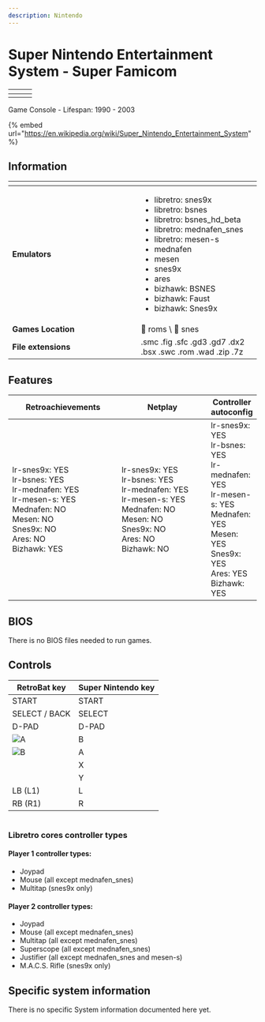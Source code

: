 ```yaml
---
description: Nintendo
---
```


# Super Nintendo Entertainment System - Super Famicom

<table data-header-hidden><thead><tr><th></th><th></th><th data-hidden></th></tr></thead><tbody><tr><td><img src="https://i.imgur.com/inZ65eS.png" alt="" data-size="original"></td><td><img src="https://i.imgur.com/fcfmfq4.png" alt="" data-size="original"></td><td></td></tr></tbody></table>

Game Console - Lifespan: 1990 - 2003

{% embed url="https://en.wikipedia.org/wiki/Super_Nintendo_Entertainment_System" %}

## Information

<table data-header-hidden><thead><tr><th width="245"></th><th></th></tr></thead><tbody><tr><td><strong>Emulators</strong></td><td><ul><li>libretro: snes9x</li><li>libretro: bsnes</li><li>libretro: bsnes_hd_beta</li><li>libretro: mednafen_snes</li><li>libretro: mesen-s</li><li>mednafen</li><li>mesen</li><li>snes9x</li><li>ares</li><li>bizhawk: BSNES</li><li>bizhawk: Faust</li><li>bizhawk: Snes9x</li></ul></td></tr><tr><td><strong>Games Location</strong></td><td><span data-gb-custom-inline data-tag="emoji" data-code="1f4c1">📁</span> roms \ <span data-gb-custom-inline data-tag="emoji" data-code="1f4c2">📂</span> snes</td></tr><tr><td><strong>File extensions</strong></td><td>.smc .fig .sfc .gd3 .gd7 .dx2 .bsx .swc .rom .wad .zip .7z</td></tr></tbody></table>

## Features

<table><thead><tr><th width="256">Retroachievements</th><th width="243">Netplay</th><th>Controller autoconfig</th></tr></thead><tbody><tr><td>lr-snes9x: YES<br>lr-bsnes: YES<br>lr-mednafen: YES<br>lr-mesen-s: YES<br>Mednafen: NO<br>Mesen: NO<br>Snes9x: NO<br>Ares: NO<br>Bizhawk: YES</td><td>lr-snes9x: YES<br>lr-bsnes: YES<br>lr-mednafen: YES<br>lr-mesen-s: YES<br>Mednafen: NO<br>Mesen: NO<br>Snes9x: NO<br>Ares: NO<br>Bizhawk: NO</td><td>lr-snes9x: YES<br>lr-bsnes: YES<br>lr-mednafen: YES<br>lr-mesen-s: YES<br>Mednafen: YES<br>Mesen: YES<br>Snes9x: YES<br>Ares: YES<br>Bizhawk: YES</td></tr></tbody></table>

## BIOS

There is no BIOS files needed to run games.

## Controls

| RetroBat key                                                                             | Super Nintendo key |
| ---------------------------------------------------------------------------------------- | ------------------ |
| START                                                                                    | START              |
| SELECT / BACK                                                                            | SELECT             |
| D-PAD                                                                                    | D-PAD              |
| ![A](<../../../../../en/.gitbook/assets/image (27).png>)                                 | B                  |
| ![B](<../../../../../en/.gitbook/assets/image (13).png>)                                 | A                  |
| <img src="../../../../../en/.gitbook/assets/image (47).png" alt="" data-size="original"> | X                  |
| <img src="../../../../../en/.gitbook/assets/image (45).png" alt="" data-size="line">     | Y                  |
| LB (L1)                                                                                  | L                  |
| RB (R1)                                                                                  | R                  |

<figure><img src="https://i.imgur.com/bJOE7jD.png" alt=""><figcaption></figcaption></figure>

### Libretro cores controller types

#### Player 1 controller types:

* Joypad
* Mouse (all except mednafen\_snes)
* Multitap (snes9x only)

#### Player 2 controller types:

* Joypad
* Mouse (all except mednafen\_snes)
* Multitap (all except mednafen\_snes)
* Superscope (all except mednafen\_snes)
* Justifier (all except mednafen\_snes and mesen-s)
* M.A.C.S. Rifle (snes9x only)

## Specific system information

There is no specific System information documented here yet.
